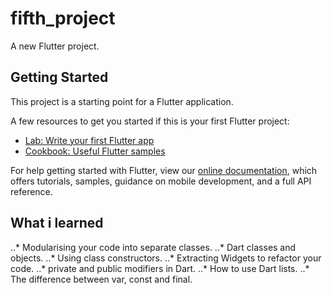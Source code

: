 # fifth_project

A new Flutter project.

## Getting Started

This project is a starting point for a Flutter application.

A few resources to get you started if this is your first Flutter project:

- [Lab: Write your first Flutter app](https://flutter.dev/docs/get-started/codelab)
- [Cookbook: Useful Flutter samples](https://flutter.dev/docs/cookbook)

For help getting started with Flutter, view our
[online documentation](https://flutter.dev/docs), which offers tutorials,
samples, guidance on mobile development, and a full API reference.

## What i learned
..* Modularising your code into separate classes.
..* Dart classes and objects.
..* Using class constructors.
..* Extracting Widgets to refactor your code.
..* private and public modifiers in Dart.
..* How to use Dart lists.
..* The difference between var, const and final.
